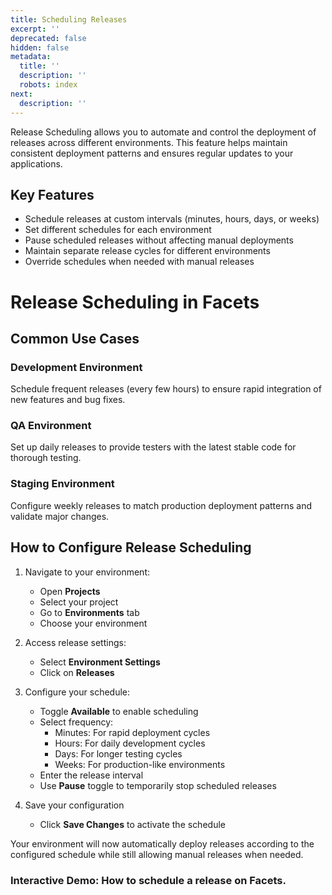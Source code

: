 ```yaml
---
title: Scheduling Releases
excerpt: ''
deprecated: false
hidden: false
metadata:
  title: ''
  description: ''
  robots: index
next:
  description: ''
---
```

Release Scheduling allows you to automate and control the deployment of releases across different environments. This feature helps maintain consistent deployment patterns and ensures regular updates to your applications.

## Key Features

* Schedule releases at custom intervals (minutes, hours, days, or weeks)
* Set different schedules for each environment
* Pause scheduled releases without affecting manual deployments
* Maintain separate release cycles for different environments
* Override schedules when needed with manual releases

# Release Scheduling in Facets

## Common Use Cases

### Development Environment

Schedule frequent releases (every few hours) to ensure rapid integration of new features and bug fixes.

### QA Environment

Set up daily releases to provide testers with the latest stable code for thorough testing.

### Staging Environment

Configure weekly releases to match production deployment patterns and validate major changes.

## How to Configure Release Scheduling

1. Navigate to your environment:
   * Open **Projects**
   * Select your project
   * Go to **Environments** tab
   * Choose your environment

2. Access release settings:
   * Select **Environment Settings**
   * Click on **Releases**

3. Configure your schedule:
   * Toggle **Available** to enable scheduling
   * Select frequency:
     * Minutes: For rapid deployment cycles
     * Hours: For daily development cycles
     * Days: For longer testing cycles
     * Weeks: For production-like environments
   * Enter the release interval
   * Use **Pause** toggle to temporarily stop scheduled releases

4. Save your configuration
   * Click **Save Changes** to activate the schedule

Your environment will now automatically deploy releases according to the configured schedule while still allowing manual releases when needed.

### Interactive Demo: How to schedule a release on Facets.

<Embed url="https://app.storylane.io/demo/maciqnme2jja" title="Overview | Feb 17 4:36 PM" favicon="https://app.storylane.io/favicon.ico" image="https://app-pages.storylane.io/company/company_8c4ce947-95e7-4f47-ab9c-89edf23fd0e3/project/project_daf0ad98-ee90-4d76-8392-d94a2403ac00/preview.gif" provider="app.storylane.io" href="https://app.storylane.io/demo/maciqnme2jja" typeOfEmbed="jsfiddle" html="%3Ciframe%20class%3D%22embedly-embed%22%20src%3D%22%2F%2Fcdn.embedly.com%2Fwidgets%2Fmedia.html%3Fsrc%3Dhttps%253A%252F%252Fapp.storylane.io%252Fdemo%252Fmaciqnme2jja%26display_name%3DStorylane%26url%3Dhttps%253A%252F%252Fapp.storylane.io%252Fdemo%252Fmaciqnme2jja%26image%3Dhttps%253A%252F%252Fapp-pages.storylane.io%252Fcompany%252Fcompany_8c4ce947-95e7-4f47-ab9c-89edf23fd0e3%252Fproject%252Fproject_daf0ad98-ee90-4d76-8392-d94a2403ac00%252Fpreview.gif%26type%3Dtext%252Fhtml%26schema%3Dstorylane%22%20width%3D%22750%22%20height%3D%22473%22%20scrolling%3D%22no%22%20title%3D%22Storylane%20embed%22%20frameborder%3D%220%22%20allow%3D%22autoplay%3B%20fullscreen%3B%20encrypted-media%3B%20picture-in-picture%3B%22%20allowfullscreen%3D%22true%22%3E%3C%2Fiframe%3E" />
